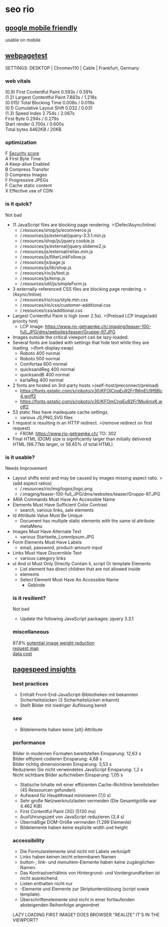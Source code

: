 # seo rio    
    
## [google mobile friendly](https://search.google.com/test/mobile-friendly/result?id=G6ydqQrxryGRT7qX0h0xEQ)    
    
usable on mobile    
    
## [webpagetest](https://www.webpagetest.org/result/230227_BiDc95_9AC/)     
    
SETTINGS: DESKTOP | Chromev110 | Cable | Frankfurt, Germany    
    
### web vitals    
    
(0.9) First Contentful Paint	0.593s / 0.591s    
(1.2) Largest Contentful Paint	7.883s / 1.218s    
(0.015) Total Blocking Time	0.008s / 0.018s    
(0.1) Cumulative Layout Shift	0.032  / 0.031    
(1.3) Speed Index		2.754s / 2.067s    
First Byte			0.294s / 0.279s    
Start render			0.700s / 0.600s    
Total bytes			4462KB / 20KB    
    
### optimization    
    
F	[Security score](https://snyk.io/test/website-scanner/?test=230227_BiDc95_9AC&utm_medium=referral&utm_source=webpagetest&utm_campaign=website-scanner)    
A	First Byte Time    
A	Keep-alive Enabled    
B	Compress Transfer    
D	Compress Images    
F	Progressive JPEGs    
F	Cache static content    
X	Effective use of CDN    
    
### is it quick?    
    
Not bad    
- 11 JavaScript files are blocking page rendering. >(Defer/Async/Inline)    
	- /.resources/shop/js/ecommerce.js    
	- /.resources/js/external/jquery-3.3.1.min.js    
	- /.resources/shop/js/jquery.cookie.js    
	- /.resources/js/external/jquery.slideme2.js    
	- /.resources/js/external/rellax.min.js    
	- /.resources/js/filterLinkFollow.js    
	- /.resources/js/page.js    
	- /.resources/js/lib/shop.js    
	- /.resources/rio/js/test.js    
	- /.resources/js/temp.js    
	- /.resources/util/js/simpleForm.js    
- 3 externally-referenced CSS files are blocking page rendering. >(Async/Inline)    
	- /.resources/rio/css/style.min.css    
	- /.resources/rio/css/customer-additional.css    
	- /.resources/css/additional.css    
- Largest Contentful Paint is high (over 2.5s). >(Preload LCP Image/add priority hint)    
	- LCP Image: https://www.rio-getraenke.ch/.imaging/teaser-100-full_JPG/dms/websites/teaser/Gruppe-97.JPG    
- Images outside the critical viewport can be lazy-loaded.    
- Several fonts are loaded with settings that hide text while they are loading. >(font-display:swap)    
	- Roboto 400 normal    
	- Roboto 500 normal    
	- Comfortaa 600 normal    
	- quicksandReg 400 normal    
	- quicksandB 400 normal    
	- karlaReg 400 normal    
- 2 fonts are hosted on 3rd-party hosts >(self-host/preconnect/preload)    
	- https://fonts.gstatic.com/s/roboto/v30/KFOlCnqEu92Fr1MmEU9fBBc4.woff2    
	- https://fonts.gstatic.com/s/roboto/v30/KFOmCnqEu92Fr1Mu4mxK.woff2    
- 53 static files have inadequate cache settings.    
	- various JS,PNG,SVG files    
- 1 request is resulting in an HTTP redirect. >(remove redirect on first request)    
	- FROM: https://www.rio-getraenke.ch/ TO: 302    
- Final HTML (DOM) size is significantly larger than initially delivered HTML (98.77kb larger, or 56.65% of total HTML).    
    
### is it usable?    
    
Needs Improvement    
    
- Layout shifts exist and may be caused by images missing aspect ratio. >(add aspect ratios)    
	- /.resources/rio/img/logos/logo.png    
	- /.imaging/teaser-100-full_JPG/dms/websites/teaser/Gruppe-97.JPG    
- ARIA Commands Must Have An Accessible Name    
- Elements Must Have Sufficient Color Contrast    
	- search, various links, sale elements     
- Id Attribute Value Must Be Unique    
	- Document has multiple static elements with the same id attribute: metaMenu<div id="metaMenu" class="metaMenuMobile"> </div>    
- Images Must Have Alternate Text    
	- various Startseite_LoremIpsum.JPG    
- Form Elements Must Have Labels    
	- email, password, product-amount-input    
- Links Must Have Discernible Text    
	- various category links    
- ul And ol Must Only Directly Contain li, script Or template Elements    
	- List element has direct children that are not allowed inside <li> elements<ul class="main-menu-subitem">    
- Select Element Must Have An Accessible Name    
	- Gebinde     
    
### is it resilient?    
    
Not bad    
    
- Update the following JavaScript packages: jquery 3.3.1    
    
### miscellaneous    
    
87.8% [potential image weight reduction](https://webspeedtest.cloudinary.com/results/230227_BiDc95_9AC)    
[request map](https://requestmap.herokuapp.com/render/230227_BiDc95_9AC/)    
[data cost](https://whatdoesmysitecost.com/index.php?testID=230227_BiDc95_9AC)    
    
## [pagespeed insights](https://pagespeed.web.dev/report?url=https%3A%2F%2Fwww.rio-getraenke.ch%2F&form_factor=desktop)    
    
### best practices    
    
- Enthält Front-End-JavaScript-Bibliotheken mit bekannten Sicherheitslücken (3 Sicherheitslücken erkannt)    
- Stellt Bilder mit niedriger Auflösung bereit    
    
### seo    
    
- Bildelemente haben keine [alt]-Attribute    
    
### performance    
    
Bilder in modernen Formaten bereitstellen 	Einsparung: 12,63 s    
Bilder effizient codieren			Einsparung: 4,68 s    
Bilder richtig dimensionieren			Einsparung: 3,53 s    
Reduzieren Sie nicht verwendetes JavaScript	Einsparung: 1,2 s    
Nicht sichtbare Bilder aufschieben		Einsparung: 1,05 s    
    
- Statische Inhalte mit einer effizienten Cache-Richtlinie bereitstellen (45 Ressourcen gefunden)    
- Aufwand für Hauptthread minimieren (7,0 s)    
- Sehr große Netzwerknutzlasten vermeiden (Die Gesamtgröße war 4.462 KiB)    
- First Contentful Paint (3G) (5130 ms)    
- Ausführungszeit von JavaScript reduzieren (3,4 s)    
- Übermäßige DOM-Größe vermeiden (1.299 Elemente)    
- Bildelemente haben keine explizite width und height    
    
### accessibility    
    
- Die Formularelemente sind nicht mit Labels verknüpft    
- Links haben keinen leicht erkennbaren Namen    
- button-, link- und menuitem-Elemente haben keine zugänglichen Namen.    
- Das Kontrastverhältnis von Hintergrund- und Vordergrundfarben ist nicht ausreichend.    
- Listen enthalten nicht nur <li>-Elemente und Elemente zur Skriptunterstützung (script sowie template).    
- Überschriftenelemente sind nicht in einer fortlaufenden absteigenden Reihenfolge angeordnet    
    
    
    
    
LAZY LOADING FIRST IMAGE? DOES BROWSER "REALIZE" IT'S IN THE VIEWPORT?    
